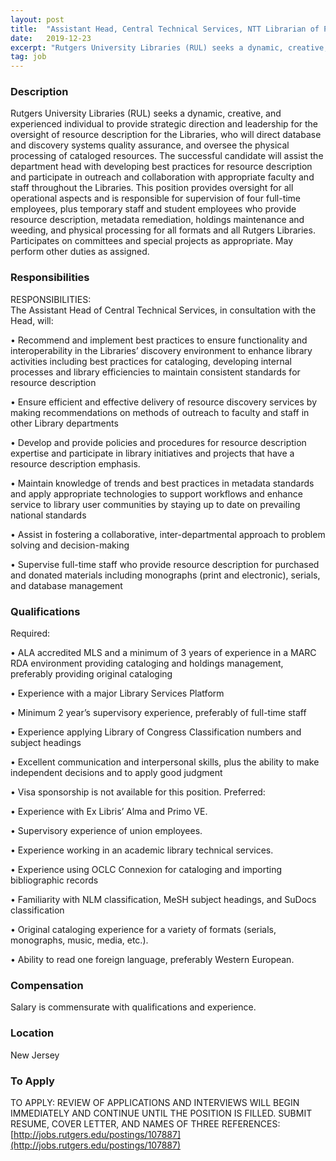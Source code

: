 ```yaml
---
layout: post
title:  "Assistant Head, Central Technical Services, NTT Librarian of Practice I or II     - Rutgers University Libraries"
date:   2019-12-23
excerpt: "Rutgers University Libraries (RUL) seeks a dynamic, creative, and experienced individual to provide strategic direction and leadership for the oversight of resource description for the Libraries, who will direct database and discovery systems quality assurance, and oversee the physical processing of cataloged resources. The successful candidate will assist the department..."
tag: job
---
```


### Description   

Rutgers University Libraries (RUL) seeks a dynamic, creative, and experienced individual to provide strategic direction and leadership for the oversight of resource description for the Libraries, who will direct database and discovery systems quality assurance, and oversee the physical processing of cataloged resources. The successful candidate will assist the department head with developing best practices for resource description and participate in outreach and collaboration with appropriate faculty and staff throughout the Libraries. This position provides oversight for all operational aspects and is responsible for supervision of four full-time employees, plus temporary staff and student employees who provide resource description, metadata remediation, holdings maintenance and weeding, and physical processing for all formats and all Rutgers Libraries.  Participates on committees and special projects as appropriate.   May perform other duties as assigned.   


### Responsibilities   

RESPONSIBILITIES:  
The Assistant Head of Central Technical Services, in consultation with the Head, will:

• 	Recommend and implement best practices to ensure functionality and interoperability in the Libraries’ discovery environment to enhance library activities including best practices for cataloging, developing internal processes and library efficiencies to maintain consistent standards for resource description 

• 	Ensure efficient and effective delivery of resource discovery services by making recommendations on methods of outreach to faculty and staff in other Library departments 

• 	Develop and provide policies and procedures for resource description expertise and participate in library initiatives and projects that have a resource description emphasis.

• 	Maintain knowledge of trends and best practices in metadata standards and apply appropriate technologies to support workflows and enhance service to library user communities by staying up to date on prevailing national standards

• 	Assist in fostering a collaborative, inter-departmental approach to problem solving and decision-making 

• 	Supervise full-time staff who provide resource description for purchased and donated materials including monographs (print and electronic), serials, and database management  



### Qualifications   

Required:  

• 	ALA accredited MLS and a minimum of 3 years of experience in a MARC RDA environment providing cataloging and holdings management, preferably providing original cataloging  

• 	Experience with a major Library Services Platform 

• 	Minimum 2 year’s supervisory experience, preferably of full-time staff

• 	Experience applying Library of Congress Classification numbers and subject headings

• 	Excellent communication and interpersonal skills, plus the ability to make independent decisions and to apply good judgment

• 	Visa sponsorship is not available for this position.
Preferred: 

• 	Experience with Ex Libris’ Alma and Primo VE.

• 	Supervisory experience of union employees. 

• 	Experience working in an academic library technical services. 

• 	Experience using OCLC Connexion for cataloging and importing bibliographic records

• 	Familiarity with NLM classification, MeSH subject headings, and SuDocs classification

• 	Original cataloging experience for a variety of formats (serials, monographs, music, media, etc.). 

• 	Ability to read one foreign language, preferably Western European.



### Compensation   

Salary is commensurate with qualifications and experience.


### Location   

New Jersey




### To Apply   

TO APPLY:  REVIEW OF APPLICATIONS AND INTERVIEWS WILL BEGIN IMMEDIATELY AND CONTINUE UNTIL THE POSITION IS FILLED. SUBMIT RESUME, COVER LETTER, AND NAMES OF THREE REFERENCES:  [http://jobs.rutgers.edu/postings/107887](http://jobs.rutgers.edu/postings/107887)





